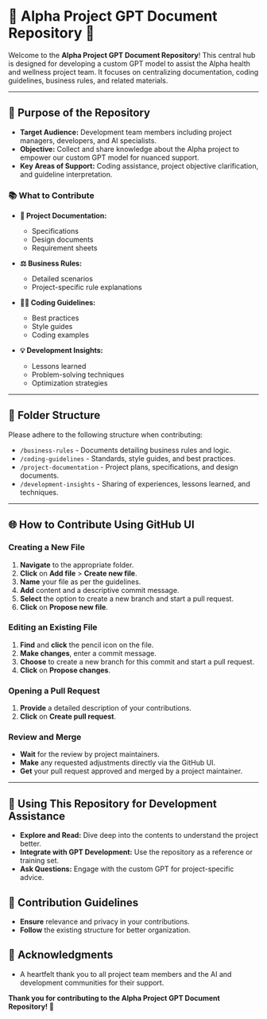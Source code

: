 # 📁 Alpha Project GPT Document Repository 🤖

Welcome to the **Alpha Project GPT Document Repository**! 
This central hub is designed for developing a custom GPT model to assist the Alpha health and wellness project team.
It focuses on centralizing documentation, coding guidelines, business rules, and related materials.

---

## 🎯 Purpose of the Repository

- **Target Audience:** Development team members including project managers, developers, and AI specialists.
- **Objective:** Collect and share knowledge about the Alpha project to empower our custom GPT model for nuanced support.
- **Key Areas of Support:** Coding assistance, project objective clarification, and guideline interpretation.

### 📚 What to Contribute

- **📃 Project Documentation:** 
  - Specifications
  - Design documents
  - Requirement sheets
  
- **⚖️ Business Rules:** 
  - Detailed scenarios
  - Project-specific rule explanations
  
- **👨‍💻 Coding Guidelines:** 
  - Best practices
  - Style guides
  - Coding examples
  
- **💡 Development Insights:** 
  - Lessons learned
  - Problem-solving techniques
  - Optimization strategies

---

## 📂 Folder Structure

Please adhere to the following structure when contributing:

- `/business-rules` - Documents detailing business rules and logic.
- `/coding-guidelines` - Standards, style guides, and best practices.
- `/project-documentation` - Project plans, specifications, and design documents.
- `/development-insights` - Sharing of experiences, lessons learned, and techniques.

---

## 🌐 How to Contribute Using GitHub UI

### Creating a New File

1. **Navigate** to the appropriate folder.
2. **Click** on **Add file** > **Create new file**.
3. **Name** your file as per the guidelines.
4. **Add** content and a descriptive commit message.
5. **Select** the option to create a new branch and start a pull request.
6. **Click** on **Propose new file**.

### Editing an Existing File

1. **Find** and **click** the pencil icon on the file.
2. **Make changes**, enter a commit message.
3. **Choose** to create a new branch for this commit and start a pull request.
4. **Click** on **Propose changes**.

### Opening a Pull Request

1. **Provide** a detailed description of your contributions.
2. **Click** on **Create pull request**.

### Review and Merge

- **Wait** for the review by project maintainers.
- **Make** any requested adjustments directly via the GitHub UI.
- **Get** your pull request approved and merged by a project maintainer.

---

## 🚀 Using This Repository for Development Assistance

- **Explore and Read:** Dive deep into the contents to understand the project better.
- **Integrate with GPT Development:** Use the repository as a reference or training set.
- **Ask Questions:** Engage with the custom GPT for project-specific advice.

## 📝 Contribution Guidelines

- **Ensure** relevance and privacy in your contributions.
- **Follow** the existing structure for better organization.

## 🙌 Acknowledgments

- A heartfelt thank you to all project team members and the AI and development communities for their support.

**Thank you for contributing to the Alpha Project GPT Document Repository! 🌟**
